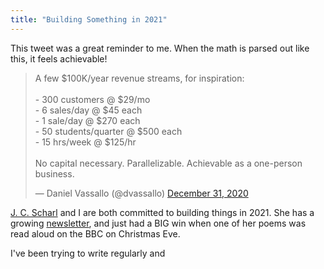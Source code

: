 ```yaml
---
title: "Building Something in 2021"
---
```

This tweet was a great reminder to me. When the math is parsed out like this, it feels achievable!

<blockquote class="twitter-tweet"><p lang="en" dir="ltr">A few $100K/year revenue streams, for inspiration:<br><br>- 300 customers @ $29/mo<br>- 6 sales/day @ $45 each<br>- 1 sale/day @ $270 each<br>- 50 students/quarter @ $500 each<br>- 15 hrs/week @ $125/hr<br><br>No capital necessary. Parallelizable. Achievable as a one-person business.</p>&mdash; Daniel Vassallo (@dvassallo) <a href="https://twitter.com/dvassallo/status/1344702487421358080?ref_src=twsrc%5Etfw">December 31, 2020</a></blockquote> <script async src="https://platform.twitter.com/widgets.js" charset="utf-8"></script>

[J. C. Scharl](https://jcscharl.com) and I are both committed to building things in 2021. She has a growing [newsletter](https://wordhoard.substack.com), and just had a BIG win when one of her poems was read aloud on the BBC on Christmas Eve.

I've been trying to write regularly and
